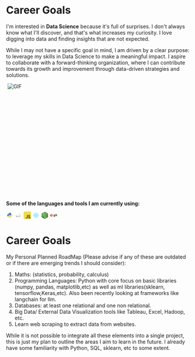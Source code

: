 # Career Goals

I'm interested in **Data Science** because it's full of surprises. I don't always know what I'll discover, and that's what increases my curiosity. I love digging into data and finding insights that are not expected.

While I may not have a specific goal in mind, I am driven by a clear purpose: to leverage my skills in Data Science to make a meaningful impact. I aspire to collaborate with a forward-thinking organization, where I can contribute towards its growth and improvement through data-driven strategies and solutions.


  <img align="right" alt="GIF" src="https://github.com/abhisheknaiidu/abhisheknaiidu/blob/master/code.gif?raw=true" width="500" height="320" />
  

**Some of the languages and tools I am currently using:**  

<code><img height="20" src="https://raw.githubusercontent.com/github/explore/80688e429a7d4ef2fca1e82350fe8e3517d3494d/topics/python/python.png"></code>
<code><img height="20" src="https://raw.githubusercontent.com/github/explore/80688e429a7d4ef2fca1e82350fe8e3517d3494d/topics/mysql/mysql.png"></code>
<code><img height="20" src="https://raw.githubusercontent.com/github/explore/80688e429a7d4ef2fca1e82350fe8e3517d3494d/topics/javascript/javascript.png"></code>
<code><img height="20" src="https://raw.githubusercontent.com/github/explore/80688e429a7d4ef2fca1e82350fe8e3517d3494d/topics/react/react.png"></code>
<code><img height="20" src="https://raw.githubusercontent.com/github/explore/80688e429a7d4ef2fca1e82350fe8e3517d3494d/topics/nodejs/nodejs.png"></code>
<code><img height="20" src="https://raw.githubusercontent.com/github/explore/80688e429a7d4ef2fca1e82350fe8e3517d3494d/topics/git/git.png"></code>

# Career Goals

My Personal Planned RoadMap (Please advise if any of these are outdated or if there are emerging trends I should consider):

1. Maths: (statistics, probability, calculus)
2. Programming Languages: Python with core focus on basic libraries (numpy, pandas, matplotlib,etc) as well as ml libraries(sklearn, tensorflow,Keras,etc). Also been recently looking at frameworks like langchain for llm.
3. Databases: at least one relational and one non relational.
4. Big Data/ External Data Visualization tools like Tableau, Excel, Hadoop, etc.
5. Learn web scraping to extract data from websites.

While it is not possible to integrate all these elements into a single project, this is just my plan to outline the areas I aim to learn in the future. I already have some familiarity with Python, SQL, sklearn, etc to some extent.

